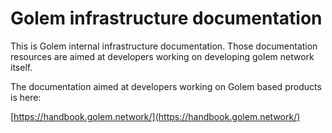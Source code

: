 # Golem infrastructure documentation

This is Golem internal infrastructure documentation. Those documentation resources are aimed at developers working on developing golem network itself.



The documentation aimed at developers working on Golem based products is here:

[https://handbook.golem.network/](https://handbook.golem.network/)

